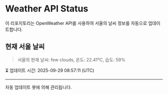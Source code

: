 
# Weather API Status

이 리포지토리는 OpenWeather API를 사용하여 서울의 날씨 정보를 자동으로 업데이트합니다.

## 현재 서울 날씨
> 서울의 현재 날씨: few clouds, 온도: 22.41°C, 습도: 59%

⏳ 업데이트 시간: 2025-09-29 08:57:11 (UTC)

---
자동 업데이트 봇에 의해 관리됩니다.

